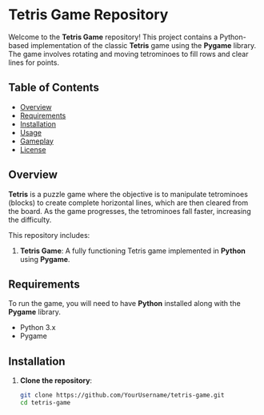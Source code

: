 # **Tetris Game Repository**

Welcome to the **Tetris Game** repository! This project contains a Python-based implementation of the classic **Tetris** game using the **Pygame** library. The game involves rotating and moving tetrominoes to fill rows and clear lines for points.

## **Table of Contents**

- [Overview](#overview)
- [Requirements](#requirements)
- [Installation](#installation)
- [Usage](#usage)
- [Gameplay](#gameplay)
- [License](#license)

## **Overview**

**Tetris** is a puzzle game where the objective is to manipulate tetrominoes (blocks) to create complete horizontal lines, which are then cleared from the board. As the game progresses, the tetrominoes fall faster, increasing the difficulty.

This repository includes:
1. **Tetris Game**: A fully functioning Tetris game implemented in **Python** using **Pygame**.

## **Requirements**

To run the game, you will need to have **Python** installed along with the **Pygame** library.

- Python 3.x
- Pygame

## **Installation**

1. **Clone the repository**:
   ```bash
   git clone https://github.com/YourUsername/tetris-game.git
   cd tetris-game
